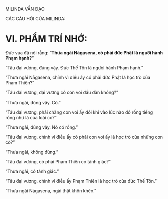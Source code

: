 MILINDA VẤN ĐẠO

CÁC CÂU HỎI CỦA MILINDA:

# VI. PHẨM TRÍ NHỚ:

Đức vua đã nói rằng: “**Thưa ngài Nāgasena, có phải đức Phật là người hành Phạm hạnh?**”

“Tâu đại vương, đúng vậy. Đức Thế Tôn là người hành Phạm hạnh.”

“Thưa ngài Nāgasena, chính vì điều ấy có phải đức Phật là học trò của Phạm Thiên?”

“Tâu đại vương, đại vương có con voi đầu đàn không?”

“Thưa ngài, đúng vậy. Có.”

“Tâu đại vương, phải chăng con voi ấy đôi khi vào lúc nào đó rống tiếng rống như là của loài cò?”

“Thưa ngài, đúng vậy. Nó có rống.”

“Tâu đại vương, chính vì điều ấy có phải con voi ấy là học trò của những con cò?”

“Thưa ngài, không đúng.”

“Tâu đại vương, có phải Phạm Thiên có tánh giác?”

“Thưa ngài, có tánh giác.”

“Tâu đại vương, chính vì điều ấy Phạm Thiên là học trò của đức Thế Tôn.”

“Thưa ngài Nāgasena, ngài thật khôn khéo.”
